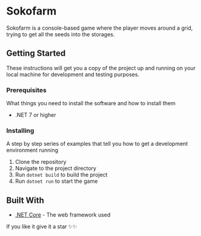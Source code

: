 # Sokofarm

Sokofarm is a console-based game where the player moves around a grid, trying to get all the seeds into the storages.

## Getting Started

These instructions will get you a copy of the project up and running on your local machine for development and testing purposes.

### Prerequisites

What things you need to install the software and how to install them

- .NET  7 or higher

### Installing

A step by step series of examples that tell you how to get a development environment running

1. Clone the repository
2. Navigate to the project directory
3. Run `dotnet build` to build the project
4. Run `dotnet run` to start the game

## Built With

- [.NET Core](https://dotnet.microsoft.com/download) - The web framework used


If you like it give it a star ✨✨